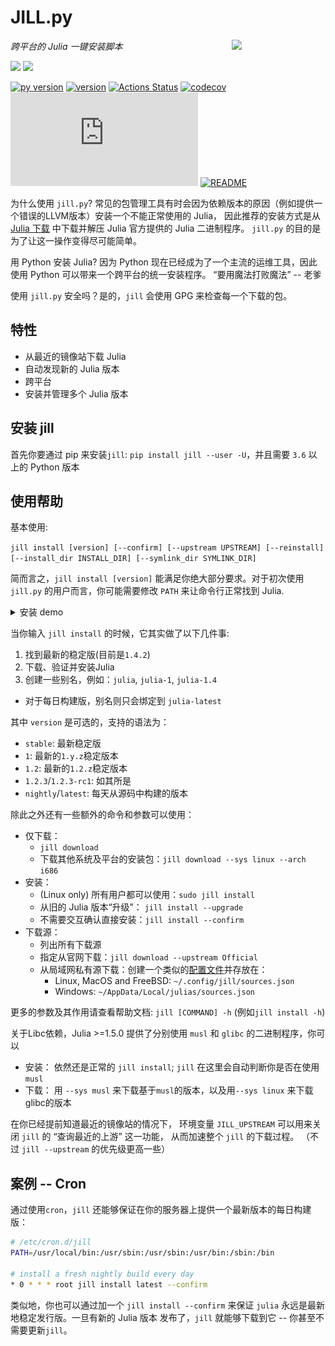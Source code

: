 # JILL.py

<p>
  <img width="150" align='right' src="logo.png">
</p>

_跨平台的 Julia 一键安装脚本_

![](https://img.shields.io/badge/system-Windows%7CmacOS%7CLinux%7CFreeBSD-yellowgreen)
![](https://img.shields.io/badge/arch-i686%7Cx86__64%7CARMv7%7CARMv8-yellowgreen)

[![py version](https://img.shields.io/pypi/pyversions/jill.svg?logo=python&logoColor=white)](https://pypi.org/project/jill)
[![version](https://img.shields.io/pypi/v/jill.svg)](https://github.com/johnnychen94/jill.py/releases)
[![Actions Status](https://github.com/johnnychen94/jill.py/workflows/Unit%20test/badge.svg
)](https://github.com/johnnychen94/jill.py/actions)
[![codecov](https://codecov.io/gh/johnnychen94/jill.py/branch/master/graph/badge.svg)](https://codecov.io/gh/johnnychen94/jill.py)
[![release-date](https://img.shields.io/github/release-date/johnnychen94/jill.py)](https://github.com/johnnychen94/jill.py/releases)
[![README](https://img.shields.io/badge/README-English-blue)](README.md)

为什么使用 `jill.py`? 常见的包管理工具有时会因为依赖版本的原因（例如提供一个错误的LLVM版本）安装一个不能正常使用的 Julia，
因此推荐的安装方式是从 [Julia 下载](https://julialang.org/downloads/) 中下载并解压 Julia 官方提供的 Julia 二进制程序。
`jill.py` 的目的是为了让这一操作变得尽可能简单。

用 Python 安装 Julia? 因为 Python 现在已经成为了一个主流的运维工具，因此使用 Python 可以带来一个跨平台的统一安装程序。 “要用魔法打败魔法” -- 老爹

使用 `jill.py` 安全吗？是的，`jill` 会使用 GPG 来检查每一个下载的包。

## 特性

* 从最近的镜像站下载 Julia
* 自动发现新的 Julia 版本
* 跨平台
* 安装并管理多个 Julia 版本

## 安装 jill

首先你要通过 pip 来安装`jill`: `pip install jill --user -U`，并且需要 `3.6` 以上的 Python 版本


## 使用帮助

基本使用:

`jill install [version] [--confirm] [--upstream UPSTREAM] [--reinstall] [--install_dir INSTALL_DIR]
[--symlink_dir SYMLINK_DIR]`

简而言之，`jill install [version]` 能满足你绝大部分要求。对于初次使用 `jill.py` 的用户而言，你可能需要修改 `PATH`
来让命令行正常找到 Julia.

<details>
<summary>安装 demo</summary>
<img class="install" src="screenshots/install_demo.png"/>
</details>

当你输入 `jill install` 的时候，它其实做了以下几件事:

1. 找到最新的稳定版(目前是`1.4.2`)
2. 下载、验证并安装Julia
3. 创建一些别名，例如：`julia`, `julia-1`, `julia-1.4`
  * 对于每日构建版，别名则只会绑定到 `julia-latest`

其中 `version` 是可选的，支持的语法为：

- `stable`: 最新稳定版
- `1`: 最新的`1.y.z`稳定版本
- `1.2`: 最新的`1.2.z`稳定版本
- `1.2.3`/`1.2.3-rc1`: 如其所是
- `nightly`/`latest`: 每天从源码中构建的版本

除此之外还有一些额外的命令和参数可以使用：

* 仅下载：
    - `jill download`
    - 下载其他系统及平台的安装包：`jill download --sys linux --arch i686`
* 安装：
    - (Linux only) 所有用户都可以使用：`sudo jill install`
    - 从旧的 Julia 版本“升级”： `jill install --upgrade`
    - 不需要交互确认直接安装：`jill install --confirm`
* 下载源：
    - 列出所有下载源
    - 指定从官网下载：`jill download --upstream Official`
    - 从局域网私有源下载：创建一个类似的[配置文件](jill/config/sources.json)并存放在：
        * Linux, MacOS and FreeBSD: `~/.config/jill/sources.json`
        * Windows: `~/AppData/Local/julias/sources.json`

更多的参数及其作用请查看帮助文档: `jill [COMMAND] -h` (例如`jill install -h`)

关于Libc依赖，Julia >=1.5.0 提供了分别使用 `musl` 和 `glibc` 的二进制程序，你可以

- 安装： 依然还是正常的 `jill install`; `jill` 在这里会自动判断你是否在使用 `musl`
- 下载： 用 `--sys musl` 来下载基于`musl`的版本，以及用`--sys linux` 来下载glibc的版本


在你已经提前知道最近的镜像站的情况下， 环境变量 `JILL_UPSTREAM` 可以用来关闭 `jill` 的 “查询最近的上游” 这一功能，
从而加速整个 `jill` 的下载过程。 （不过 `jill --upstream` 的优先级更高一些）

## 案例 -- Cron

通过使用`cron`，`jill` 还能够保证在你的服务器上提供一个最新版本的每日构建版：

```bash
# /etc/cron.d/jill
PATH=/usr/local/bin:/usr/sbin:/usr/sbin:/usr/bin:/sbin:/bin

# install a fresh nightly build every day
* 0 * * * root jill install latest --confirm
```

类似地，你也可以通过加一个 `jill install --confirm` 来保证 `julia` 永远是最新地稳定发行版。一旦有新的 Julia 版本
发布了，`jill` 就能够下载到它 -- 你甚至不需要更新`jill`。
